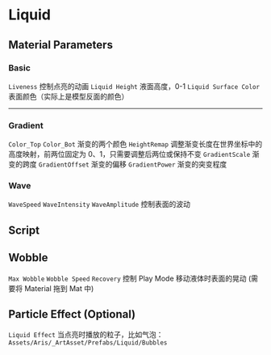 # Liquid

## Material Parameters

### Basic

`Liveness` 控制点亮的动画
`Liquid Height` 液面高度，0-1
`Liquid Surface Color` 表面颜色（实际上是模型反面的颜色）

---

### Gradient

`Color_Top` `Color_Bot` 渐变的两个颜色
`HeightRemap` 调整渐变长度在世界坐标中的高度映射，前两位固定为 0、1，只需要调整后两位或保持不变
`GradientScale` 渐变的跨度
`GradientOffset` 渐变的偏移
`GradientPower` 渐变的突变程度

### Wave

`WaveSpeed` `WaveIntensity` `WaveAmplitude` 控制表面的波动

## Script

## Wobble

`Max Wobble` `Wobble Speed` `Recovery` 控制 Play Mode 移动液体时表面的晃动 (需要将 Material 拖到 Mat 中)

## Particle Effect (Optional)

`Liquid Effect` 当点亮时播放的粒子，比如气泡： `Assets/Aris/_ArtAsset/Prefabs/Liquid/Bubbles`
